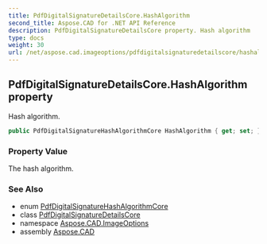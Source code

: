 ```yaml
---
title: PdfDigitalSignatureDetailsCore.HashAlgorithm
second_title: Aspose.CAD for .NET API Reference
description: PdfDigitalSignatureDetailsCore property. Hash algorithm
type: docs
weight: 30
url: /net/aspose.cad.imageoptions/pdfdigitalsignaturedetailscore/hashalgorithm/
---
```

## PdfDigitalSignatureDetailsCore.HashAlgorithm property

Hash algorithm.

```csharp
public PdfDigitalSignatureHashAlgorithmCore HashAlgorithm { get; set; }
```

### Property Value

The hash algorithm.

### See Also

* enum [PdfDigitalSignatureHashAlgorithmCore](../../pdfdigitalsignaturehashalgorithmcore/)
* class [PdfDigitalSignatureDetailsCore](../)
* namespace [Aspose.CAD.ImageOptions](../../pdfdigitalsignaturedetailscore/)
* assembly [Aspose.CAD](../../../)



